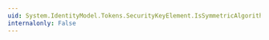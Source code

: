 ```yaml
---
uid: System.IdentityModel.Tokens.SecurityKeyElement.IsSymmetricAlgorithm(System.String)
internalonly: False
---
```

